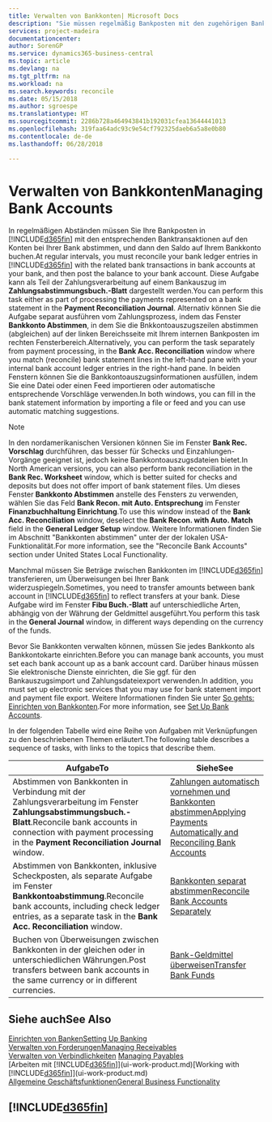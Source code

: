 ```yaml
---
title: Verwalten von Bankkonten| Microsoft Docs
description: "Sie müssen regelmäßig Bankposten mit den zugehörigen Banktransaktionen in Ihren Bankkonten abstimmen."
services: project-madeira
documentationcenter: 
author: SorenGP
ms.service: dynamics365-business-central
ms.topic: article
ms.devlang: na
ms.tgt_pltfrm: na
ms.workload: na
ms.search.keywords: reconcile
ms.date: 05/15/2018
ms.author: sgroespe
ms.translationtype: HT
ms.sourcegitcommit: 2286b728a464943841b192031cfea13644441013
ms.openlocfilehash: 319faa64adc93c9e54cf792325daeb6a5a8e0b80
ms.contentlocale: de-de
ms.lasthandoff: 06/28/2018

---
```

# <a name="managing-bank-accounts"></a><span data-ttu-id="fe359-103">Verwalten von Bankkonten</span><span class="sxs-lookup"><span data-stu-id="fe359-103">Managing Bank Accounts</span></span>
<span data-ttu-id="fe359-104">In regelmäßigen Abständen müssen Sie Ihre Bankposten in [!INCLUDE[d365fin](includes/d365fin_md.md)] mit den entsprechenden Banktransaktionen auf den Konten bei Ihrer Bank abstimmen, und dann den Saldo auf Ihrem Bankkonto buchen.</span><span class="sxs-lookup"><span data-stu-id="fe359-104">At regular intervals, you must reconcile your bank ledger entries in [!INCLUDE[d365fin](includes/d365fin_md.md)] with the related bank transactions in bank accounts at your bank, and then post the balance to your bank account.</span></span> <span data-ttu-id="fe359-105">Diese Aufgabe kann als Teil der Zahlungsverarbeitung auf einem Bankauszug im **Zahlungsabstimmungsbuch.-Blatt** dargestellt werden.</span><span class="sxs-lookup"><span data-stu-id="fe359-105">You can perform this task either as part of processing the payments represented on a bank statement in the **Payment Reconciliation Journal**.</span></span> <span data-ttu-id="fe359-106">Alternativ können Sie die Aufgabe separat ausführen vom Zahlungsprozess, indem das Fenster **Bankkonto Abstimmen**, in dem Sie die Bnkkontoauszugszeilen abstimmen (abgleichen) auf der linken Bereichsseite mit Ihrem internen Bankposten im rechten Fensterbereich.</span><span class="sxs-lookup"><span data-stu-id="fe359-106">Alternatively, you can perform the task separately from payment processing, in the **Bank Acc. Reconciliation** window where you match (reconcile) bank statement lines in the left-hand pane with your internal bank account ledger entries in the right-hand pane.</span></span> <span data-ttu-id="fe359-107">In beiden Fenstern können Sie die Bankkontoauszugsinformationen ausfüllen, indem Sie eine Datei oder einen Feed importieren oder automatische entsprechende Vorschläge verwenden.</span><span class="sxs-lookup"><span data-stu-id="fe359-107">In both windows, you can fill in the bank statement information by importing a file or feed and you can use automatic matching suggestions.</span></span>

> [!NOTE]  
> <span data-ttu-id="fe359-108">In den nordamerikanischen Versionen können Sie im Fenster **Bank Rec. Vorschlag** durchführen, das besser für Schecks und Einzahlungen-Vorgänge geeignet ist, jedoch keine Bankkontoauszugsdateien bietet.</span><span class="sxs-lookup"><span data-stu-id="fe359-108">In North American versions, you can also perform bank reconciliation in the **Bank Rec. Worksheet** window, which is better suited for checks and deposits but does not offer import of bank statement files.</span></span> <span data-ttu-id="fe359-109">Um dieses Fenster **Bankkonto Abstimmen** anstelle des Fensters zu verwenden, wählen Sie das Feld **Bank Recon. mit Auto. Entsprechung** im Fenster **Finanzbuchhaltung Einrichtung**.</span><span class="sxs-lookup"><span data-stu-id="fe359-109">To use this window instead of the **Bank Acc. Reconciliation** window, deselect the **Bank Recon. with Auto. Match** field in the **General Ledger Setup** window.</span></span> <span data-ttu-id="fe359-110">Weitere Informationen finden Sie im Abschnitt "Bankkonten abstimmen" unter der der lokalen USA-Funktionalität.</span><span class="sxs-lookup"><span data-stu-id="fe359-110">For more information, see the "Reconcile Bank Accounts" section under United States Local Functionality.</span></span>

<span data-ttu-id="fe359-111">Manchmal müssen Sie Beträge zwischen Bankkonten im [!INCLUDE[d365fin](includes/d365fin_md.md)] transferieren, um Überweisungen bei Ihrer Bank widerzuspiegeln.</span><span class="sxs-lookup"><span data-stu-id="fe359-111">Sometimes, you need to transfer amounts between bank account in [!INCLUDE[d365fin](includes/d365fin_md.md)] to reflect transfers at your bank.</span></span> <span data-ttu-id="fe359-112">Diese Aufgabe wird im Fenster **Fibu Buch.-Blatt** auf unterschiedliche Arten, abhängig von der Währung der Geldmittel ausgeführt.</span><span class="sxs-lookup"><span data-stu-id="fe359-112">You perform this task in the **General Journal** window, in different ways depending on the currency of the funds.</span></span>

<span data-ttu-id="fe359-113">Bevor Sie Bankkonten verwalten können, müssen Sie jedes Bankkonto als Bankkontokarte einrichten.</span><span class="sxs-lookup"><span data-stu-id="fe359-113">Before you can manage bank accounts, you must set each bank account up as a bank account card.</span></span> <span data-ttu-id="fe359-114">Darüber hinaus müssen Sie elektronische Dienste einrichten, die Sie ggf. für den Bankauszugsimport und Zahlungsdateiexport verwenden.</span><span class="sxs-lookup"><span data-stu-id="fe359-114">In addition, you must set up electronic services that you may use for bank statement import and payment file export.</span></span> <span data-ttu-id="fe359-115">Weitere Informationen finden Sie unter [So gehts: Einrichten von Bankkonten](bank-setup-banking.md).</span><span class="sxs-lookup"><span data-stu-id="fe359-115">For more information, see [Set Up Bank Accounts](bank-setup-banking.md).</span></span>

<span data-ttu-id="fe359-116">In der folgenden Tabelle wird eine Reihe von Aufgaben mit Verknüpfungen zu den beschriebenen Themen erläutert.</span><span class="sxs-lookup"><span data-stu-id="fe359-116">The following table describes a sequence of tasks, with links to the topics that describe them.</span></span>

| <span data-ttu-id="fe359-117">Aufgabe</span><span class="sxs-lookup"><span data-stu-id="fe359-117">To</span></span> | <span data-ttu-id="fe359-118">Siehe</span><span class="sxs-lookup"><span data-stu-id="fe359-118">See</span></span> |
| --- | --- |
| <span data-ttu-id="fe359-119">Abstimmen von Bankkonten in Verbindung mit der Zahlungsverarbeitung im Fenster **Zahlungsabstimmungsbuch.-Blatt**.</span><span class="sxs-lookup"><span data-stu-id="fe359-119">Reconcile bank accounts in connection with payment processing in the **Payment Reconciliation Journal** window.</span></span> |[<span data-ttu-id="fe359-120">Zahlungen automatisch vornehmen und Bankkonten abstimmen</span><span class="sxs-lookup"><span data-stu-id="fe359-120">Applying Payments Automatically and Reconciling Bank Accounts</span></span>](receivables-apply-payments-auto-reconcile-bank-accounts.md) |
| <span data-ttu-id="fe359-121">Abstimmen von Bankkonten, inklusive Scheckposten, als separate Aufgabe im Fenster **Bankkontoabstimmung**.</span><span class="sxs-lookup"><span data-stu-id="fe359-121">Reconcile bank accounts, including check ledger entries, as a separate task in the **Bank Acc. Reconciliation** window.</span></span> |[<span data-ttu-id="fe359-122">Bankkonten separat abstimmen</span><span class="sxs-lookup"><span data-stu-id="fe359-122">Reconcile Bank Accounts Separately</span></span>](bank-how-reconcile-bank-accounts-separately.md) |
| <span data-ttu-id="fe359-123">Buchen von Überweisungen zwischen Bankkonten in der gleichen oder in unterschiedlichen Währungen.</span><span class="sxs-lookup"><span data-stu-id="fe359-123">Post transfers between bank accounts in the same currency or in different currencies.</span></span> |[<span data-ttu-id="fe359-124">Bank-Geldmittel überweisen</span><span class="sxs-lookup"><span data-stu-id="fe359-124">Transfer Bank Funds</span></span>](bank-how-transfer-bank-funds.md) |

## <a name="see-also"></a><span data-ttu-id="fe359-125">Siehe auch</span><span class="sxs-lookup"><span data-stu-id="fe359-125">See Also</span></span>
[<span data-ttu-id="fe359-126">Einrichten von Banken</span><span class="sxs-lookup"><span data-stu-id="fe359-126">Setting Up Banking</span></span>](bank-setup-banking.md)  
[<span data-ttu-id="fe359-127">Verwalten von Forderungen</span><span class="sxs-lookup"><span data-stu-id="fe359-127">Managing Receivables</span></span>](receivables-manage-receivables.md)  
<span data-ttu-id="fe359-128">[Verwalten von Verbindlichkeiten](payables-manage-payables.md)  </span><span class="sxs-lookup"><span data-stu-id="fe359-128">[Managing Payables](payables-manage-payables.md)  </span></span>  
<span data-ttu-id="fe359-129">[Arbeiten mit [!INCLUDE[d365fin](includes/d365fin_md.md)]](ui-work-product.md)</span><span class="sxs-lookup"><span data-stu-id="fe359-129">[Working with [!INCLUDE[d365fin](includes/d365fin_md.md)]](ui-work-product.md)</span></span>  
[<span data-ttu-id="fe359-130">Allgemeine Geschäftsfunktionen</span><span class="sxs-lookup"><span data-stu-id="fe359-130">General Business Functionality</span></span>](ui-across-business-areas.md)  

## [!INCLUDE[d365fin](includes/free_trial_md.md)]  
 

